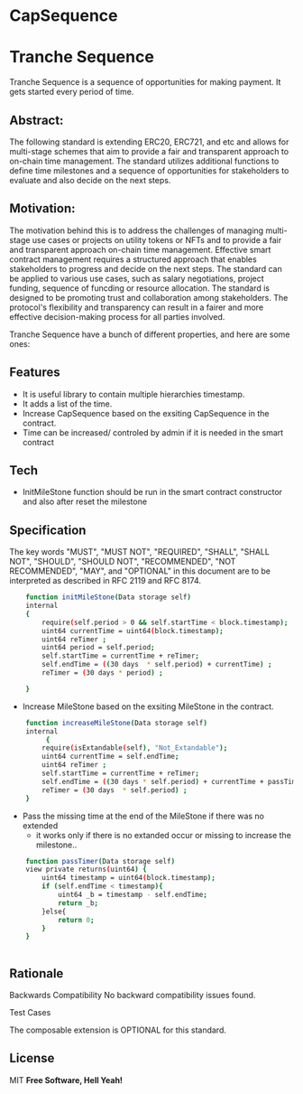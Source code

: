# CapSequence


# Tranche Sequence

Tranche Sequence is a sequence of opportunities for making payment. It gets started every period of time.


## Abstract:

The following standard is extending ERC20, ERC721, and etc and allows for multi-stage schemes that aim to provide a fair and transparent approach to on-chain time management. The standard utilizes additional functions to define time milestones and a sequence of opportunities for stakeholders to evaluate and also decide on the next steps.

## Motivation:

The motivation behind this is to address the challenges of managing multi-stage use cases or projects on utility tokens or NFTs and to provide a fair and transparent approach on-chain time management. Effective smart contract management requires a structured approach that enables stakeholders to progress and decide on the next steps. The standard can be applied to various use cases, such as salary negotiations, project funding, sequence of funcding or resource allocation. The standard is designed to be promoting trust and collaboration among stakeholders. The protocol's flexibility and transparency can result in a fairer and more effective decision-making process for all parties involved.

Tranche Sequence have a bunch of different properties, and here are some ones:

## Features
- It is useful library to contain multiple hierarchies timestamp. 
- It adds a list of the time.
- Increase CapSequence based on the exsiting CapSequence in the contract.
- Time can be increased/ controled  by admin if it is needed in the smart contract

## Tech
- InitMileStone function should be run in the smart contract constructor and also after reset the milestone


## Specification

The key words "MUST", "MUST NOT", "REQUIRED", "SHALL", "SHALL NOT", "SHOULD", "SHOULD NOT", "RECOMMENDED", "NOT RECOMMENDED", "MAY", and "OPTIONAL" in this document are to be interpreted as described in RFC 2119 and RFC 8174.


```sh
    function initMileStone(Data storage self)
    internal
    {
        require(self.period > 0 && self.startTime < block.timestamp);
        uint64 currentTime = uint64(block.timestamp);
        uint64 reTimer ;
        uint64 period = self.period;
        self.startTime = currentTime + reTimer;
        self.endTime = ((30 days  * self.period) + currentTime) ;
        reTimer = (30 days * period) ;

    }
```
- Increase MileStone based on the exsiting MileStone in the contract.
```sh
    function increaseMileStone(Data storage self) 
    internal
         {
        require(isExtandable(self), "Not_Extandable");
        uint64 currentTime = self.endTime;
        uint64 reTimer ;
        self.startTime = currentTime + reTimer;
        self.endTime = ((30 days * self.period) + currentTime + passTimer(self)) ;
        reTimer = (30 days  * self.period) ;
    }
```

- Pass the missing time at the end of the MileStone if there was no extended  
     * it works only if there is no extanded occur or missing to increase the milestone..

```sh
    function passTimer(Data storage self) 
    view private returns(uint64) {
        uint64 timestamp = uint64(block.timestamp);
        if (self.endTime < timestamp){
            uint64 _b = timestamp - self.endTime;
            return _b;
        }else{
            return 0;
        }
    }
    
```

## Rationale


Backwards Compatibility
No backward compatibility issues found.

Test Cases


The composable extension is OPTIONAL for this standard.

## License
MIT
**Free Software, Hell Yeah!**
